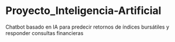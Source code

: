 # Proyecto_Inteligencia-Artificial
Chatbot basado en IA para predecir retornos de índices bursátiles y responder consultas financieras
